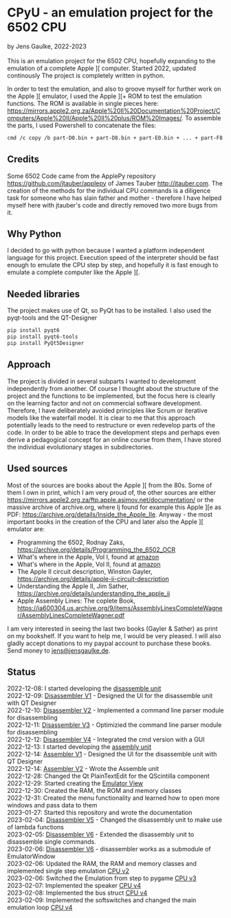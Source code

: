 # CPyU - an emulation project for the 6502 CPU

by Jens Gaulke, 2022-2023 <br/><br/>
This is an emulation project for the 6502 CPU, hopefully expanding to the emulation of a complete Apple ][ computer. Started 2022, updated continously
The project is completely written in python.

In order to test the emulation, and also to groove myself for further work on the Apple ][ emulator, I used the Apple ][+ ROM to test the emulation functions. The ROM is available in single pieces here: https://mirrors.apple2.org.za/Apple%20II%20Documentation%20Project/Computers/Apple%20II/Apple%20II%20plus/ROM%20Images/. To assemble the parts, I used Powershell to concatenate the files: 

```bash
cmd /c copy /b part-D0.bin + part-D8.bin + part-E0.bin + ... + part-F8.bin output.bin
```

## Credits
Some 6502 Code came from the ApplePy repository https://github.com/jtauber/applepy of James Tauber http://jtauber.com. The creation of the methods for the individual CPU commands is a diligence task for someone who has slain father and mother - therefore I have helped myself here with jtauber's code and directly removed two more bugs from it.  

## Why Python
I decided to go with python because I wanted a platform independent language for this project. Execution speed of the interpreter should be fast enough to emulate the CPU step by step, and hopefully it is fast enough to emulate a complete computer like the Apple ][.

## Needed libraries
The project makes use of Qt, so PyQt has to be installed. I also used the pyqt-tools and the QT-Designer

```bash
pip install pyqt6
pip install pyqt6-tools
pip install PyQt5Designer
```

## Approach
The project is divided in several subparts I wanted to development independently from another.
Of course I thought about the structure of the project and the functions to be implemented, but the focus here is clearly on the learning factor and not on commercial software development. Therefore, I have deliberately avoided principles like Scrum or iterative models like the waterfall model. It is clear to me that this approach potentially leads to the need to restructure or even redevelop parts of the code. In order to be able to trace the development steps and perhaps even derive a pedagogical concept for an online course from them, I have stored the individual evolutionary stages in subdirectories.

## Used sources
Most of the sources are books about the Apple ][ from the 80s. Some of them I own in print, which I am very proud of, the other sources are either https://mirrors.apple2.org.za/ftp.apple.asimov.net/documentation/ or the massive archive of archive.org, where Ij found for example this Apple ][e as PDF: https://archive.org/details/Inside_the_Apple_IIe. Anyway - the most important books in the creation of the CPU and later also the Apple ][ emulator are:
- Programming the 6502, Rodnay Zaks, https://archive.org/details/Programming_the_6502_OCR
- What's where in the Apple, Vol I, found at [amazon](https://www.amazon.de/Whats-Where-APPLE-Enhanced-Guide/dp/1716405270/ref=sr_1_2?__mk_de_DE=%C3%85M%C3%85%C5%BD%C3%95%C3%91&crid=B45NUY2GW1NW&keywords=what%27s+where+in+the+apple&qid=1676018598&sprefix=what%27s+where+in+the+apple%2Caps%2C77&sr=8-2)
- What's where in the Apple, Vol II, found at [amazon](https://www.amazon.de/Whats-Where-APPLE-Enhanced-Gazetteer/dp/1716405211/ref=sr_1_1?__mk_de_DE=%C3%85M%C3%85%C5%BD%C3%95%C3%91&crid=B45NUY2GW1NW&keywords=what%27s+where+in+the+apple&qid=1676018598&sprefix=what%27s+where+in+the+apple%2Caps%2C77&sr=8-1)
- The Apple II circuit description, Winston Gayler, https://archive.org/details/apple-ii-circuit-description
- Understanding the Apple II, Jim Sather, https://archive.org/details/understanding_the_apple_ii
- Apple Assembly Lines: The coplete Book, https://ia600304.us.archive.org/9/items/AssemblyLinesCompleteWagner/AssemblyLinesCompleteWagner.pdf

I am very interested in seeing the last two books (Gayler & Sather) as print on my bookshelf. If you want to help me, I would be very pleased. I will also gladly accept donations to my paypal account to purchase these books. Send money to jens@jensgaulke.de.

## Status
2022-12-08: I started developing the [disassemble unit](https://github.com/jegali/CPyU/tree/main/Disassembler)<br/>
2022-12-09: [Disassembler V1](https://github.com/jegali/CPyU/tree/main/Disassembler/v1) - Designed the UI for the disassemble unit with QT Designer<br/>
2022-12-10: [Disassembler V2](https://github.com/jegali/CPyU/tree/main/Disassembler/v2) - Implemented a command line parser module for disassembling<br/>
2022-12-11: [Disassembler V3](https://github.com/jegali/CPyU/tree/main/Disassembler/v3) - Optimizied the command line parser module for disassembling<br/>
2022-12-12: [Disassembler V4](https://github.com/jegali/CPyU/tree/main/Disassembler/v4) - Integrated the cmd version with a GUI<br/>
2022-12-13: I started developing the [assembly unit](https://github.com/jegali/CPyU/tree/main/Assembler)<br/>
2022-12-14: [Assembler V1](https://github.com/jegali/CPyU/tree/main/Assembler/v1) - Designed the UI for the disassemble unit with QT Designer<br/>
2022-12-14: [Assembler V2](https://github.com/jegali/CPyU/tree/main/Assembler/v2) - Wrote the Assemble unit<br/>
2022-12-28: Changed the Qt PlainTextEdit for the QScintilla component<br/>
2022-12-29: Started creating the [Emulator View](https://github.com/jegali/CPyU/tree/main/CPU)<br/>
2022-12-30: Created the RAM, the ROM and memory classes<br/>
2022-12-31: Created the menu functionality and learned how to open more windows and pass data to them<br/> 
2023-01-27: Started this repository and wrote the documentation<br/>
2023-02-04: [Disassembler V5](https://github.com/jegali/CPyU/tree/main/Disassembler/v5) - Changed the disassembly unit to make use of lambda functions<br/>
2023-02-05: [Disassembler V6](https://github.com/jegali/CPyU/tree/main/Disassembler/v6) - Extended the disassembly unit to disassemble single commands.<br/>
2023-02-06: [Disassembler V6](https://github.com/jegali/CPyU/tree/main/Disassembler/v6) - disassembler works as a submodule of EmulatorWindow<br/>
2023-02-06: Updated the RAM, the RAM and memory classes and implemented single step emulation [CPU v2](https://github.com/jegali/CPyU/blob/main/CPU/v2)<br/>
2023-02-06: Switched the Emulation from step to pygame [CPU v3](https://github.com/jegali/CPyU/blob/main/CPU/v3)<br/>
2023-02-07: Implemented the speaker [CPU v4](https://github.com/jegali/CPyU/blob/main/CPU/v4)<br/>
2023-02-08: Implemented the bus struct [CPU v4](https://github.com/jegali/CPyU/blob/main/CPU/v4)<br/>
2023-02-09: Implemented the softswitches and changed the main emulation loop [CPU v4](https://github.com/jegali/CPyU/blob/main/CPU/v4)<br/>
